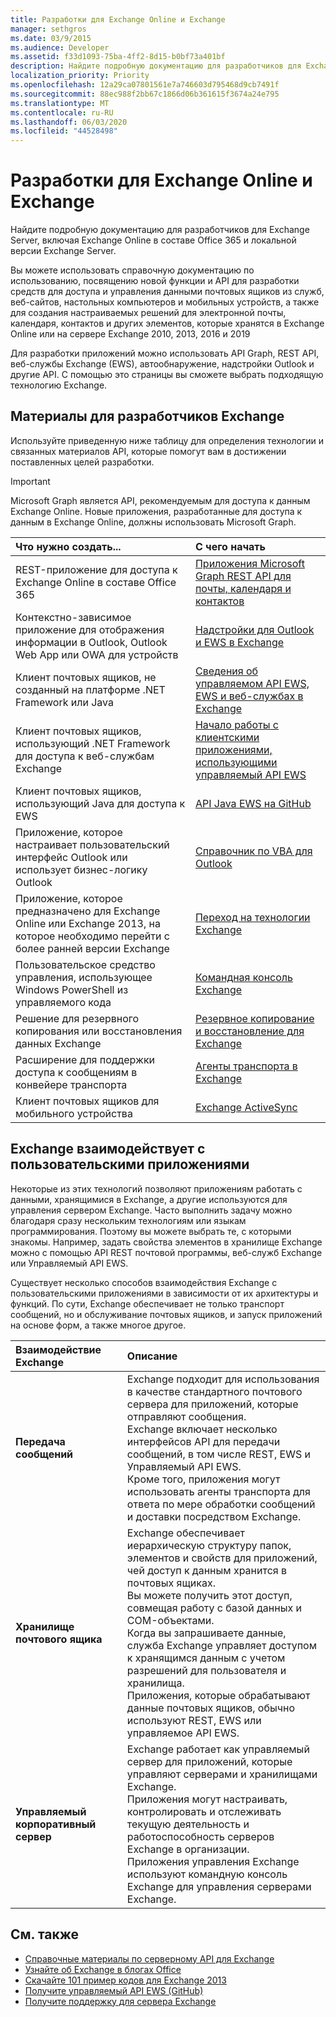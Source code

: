 ```yaml
---
title: Разработки для Exchange Online и Exchange
manager: sethgros
ms.date: 03/9/2015
ms.audience: Developer
ms.assetid: f33d1093-75ba-4ff2-8d15-b0bf73a401bf
description: Найдите подробную документацию для разработчиков для Exchange Server, включая Exchange Online в составе Office 365 и локальной версии Exchange Server.
localization_priority: Priority
ms.openlocfilehash: 12a29ca07801561e7a746603d795468d9cb7491f
ms.sourcegitcommit: 88ec988f2bb67c1866d06b361615f3674a24e795
ms.translationtype: MT
ms.contentlocale: ru-RU
ms.lasthandoff: 06/03/2020
ms.locfileid: "44528498"
---
```

# <a name="exchange-online-and-exchange-development"></a>Разработки для Exchange Online и Exchange

Найдите подробную документацию для разработчиков для Exchange Server, включая Exchange Online в составе Office 365 и локальной версии Exchange Server.

Вы можете использовать справочную документацию по использованию, посвящению новой функции и API для разработки средств для доступа и управления данными почтовых ящиков из служб, веб-сайтов, настольных компьютеров и мобильных устройств, а также для создания настраиваемых решений для электронной почты, календаря, контактов и других элементов, которые хранятся в Exchange Online или на сервере Exchange 2010, 2013, 2016 и 2019

Для разработки приложений можно использовать API Graph, REST API, веб-службы Exchange (EWS), автообнаружение, надстройки Outlook и другие API. С помощью это страницы вы сможете выбрать подходящую технологию Exchange.

## <a name="exchange-developer-content"></a>Материалы для разработчиков Exchange

Используйте приведенную ниже таблицу для определения технологии и связанных материалов API, которые помогут вам в достижении поставленных целей разработки.

> [!IMPORTANT]
> Microsoft Graph является API, рекомендуемым для доступа к данным Exchange Online. Новые приложения, разработанные для доступа к данным в Exchange Online, должны использовать Microsoft Graph.

|Что нужно создать...|С чего начать|
|:-----|:-----|
|REST-приложение для доступа к Exchange Online в составе Office 365|[Приложения Microsoft Graph REST API для почты, календаря и контактов](exchange-web-services/office-365-rest-apis-for-mail-calendars-and-contacts.md) |
|Контекстно-зависимое приложение для отображения информации в Outlook, Outlook Web App или OWA для устройств |[Надстройки для Outlook и EWS в Exchange](exchange-web-services/mail-apps-for-outlook-and-ews-in-exchange.md) |
|Клиент почтовых ящиков, не созданный на платформе .NET Framework или Java |[Сведения об управляемом API EWS, EWS и веб-службах в Exchange](exchange-web-services/explore-the-ews-managed-api-ews-and-web-services-in-exchange.md) |
|Клиент почтовых ящиков, использующий .NET Framework для доступа к веб-службам Exchange |[Начало работы с клиентскими приложениями, использующими управляемый API EWS](exchange-web-services/get-started-with-ews-managed-api-client-applications.md) |
|Клиент почтовых ящиков, использующий Java для доступа к EWS |[API Java EWS на GitHub](https://github.com/OfficeDev/ews-java-api) |
|Приложение, которое настраивает пользовательский интерфейс Outlook или использует бизнес-логику Outlook  |[Справочник по VBA для Outlook](https://msdn.microsoft.com/VBA/VBA-Outlook) |
|Приложение, которое предназначено для Exchange Online или Exchange 2013, на которое необходимо перейти с более ранней версии Exchange  |[Переход на технологии Exchange](migrating-to-exchange-online-and-exchange-2013-technologies.md) |
|Пользовательское средство управления, использующее Windows PowerShell из управляемого кода   |[Командная консоль Exchange](management/exchange-management-shell.md) |
|Решение для резервного копирования или восстановления данных Exchange  |[Резервное копирование и восстановление для Exchange](backup-restore/backup-and-restore-for-exchange-2013.md) |
|Расширение для поддержки доступа к сообщениям в конвейере транспорта   |[Агенты транспорта в Exchange](transport-agents/transport-agents-in-exchange-2013.md)  |
|Клиент почтовых ящиков для мобильного устройства   |[Exchange ActiveSync](https://technet.microsoft.com/library/aa998357.aspx) |

## <a name="exchange-interactions-with-custom-applications"></a>Exchange взаимодействует с пользовательскими приложениями

Некоторые из этих технологий позволяют приложениям работать с данными, хранящимися в Exchange, а другие используются для управления сервером Exchange. Часто выполнить задачу можно благодаря сразу нескольким технологиям или языкам программирования. Поэтому вы можете выбрать те, с которыми знакомы. Например, задать свойства элементов в хранилище Exchange можно с помощью API REST почтовой программы, веб-служб Exchange или Управляемый API EWS.

Существует несколько способов взаимодействия Exchange с пользовательскими приложениями в зависимости от их архитектуры и функций. По сути, Exchange обеспечивает не только транспорт сообщений, но и обслуживание почтовых ящиков, и запуск приложений на основе форм, а также многое другое.

|Взаимодействие Exchange|Описание|
|:-----|:-----|
|**Передача сообщений**|Exchange подходит для использования в качестве стандартного почтового сервера для приложений, которые отправляют сообщения.<br/>Exchange включает несколько интерфейсов API для передачи сообщений, в том числе REST, EWS и Управляемый API EWS.<br/>Кроме того, приложения могут использовать агенты транспорта для ответа по мере обработки сообщений и доставки посредством Exchange. |
|**Хранилище почтового ящика** |Exchange обеспечивает иерархическую структуру папок, элементов и свойств для приложений, чей доступ к данным хранится в почтовых ящиках.<br/>Вы можете получить этот доступ, совмещая работу с базой данных и COM-объектами.<br/>Когда вы запрашиваете данные, служба Exchange управляет доступом к хранящимся данным с учетом разрешений для пользователя и хранилища.<br/>Приложения, которые обрабатывают данные почтовых ящиков, обычно используют REST, EWS или управляемое API EWS.|
|**Управляемый корпоративный сервер** |Exchange работает как управляемый сервер для приложений, которые управляют серверами и хранилищами Exchange.<br/>Приложения могут настраивать, контролировать и отслеживать текущую деятельность и работоспособность серверов Exchange в организации.<br/>Приложения управления Exchange используют командную консоль Exchange для управления серверами Exchange. |

## <a name="see-also"></a>См. также

- 
  [Справочные материалы по серверному API для Exchange](https://msdn.microsoft.com/library/dn186243(v=exchg.150).aspx)
- [Узнайте об Exchange в блогах Office](https://www.microsoft.com/microsoft-365/blog/)
- [Скачайте 101 пример кодов для Exchange 2013](https://code.msdn.microsoft.com/office/Exchange-2013-101-Code-3c38582c)
- [Получите управляемый API EWS (GitHub)](https://github.com/OfficeDev/ews-managed-api/blob/master/README.md)
- [Получите поддержку для сервера Exchange](https://support.microsoft.com/getsupport?oaspworkflow=start_1.0.0.0&wf=0&wfname=productselection&gprid=730&x=13&y=7&st=1&wfxredirect=1&sd=gn&ccsid=635890984021344661&forceorigin=esmc)
